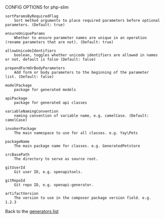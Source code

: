 
CONFIG OPTIONS for php-slim

	sortParamsByRequiredFlag
	    Sort method arguments to place required parameters before optional parameters. (Default: true)

	ensureUniqueParams
	    Whether to ensure parameter names are unique in an operation (rename parameters that are not). (Default: true)

	allowUnicodeIdentifiers
	    boolean, toggles whether unicode identifiers are allowed in names or not, default is false (Default: false)

	prependFormOrBodyParameters
	    Add form or body parameters to the beginning of the parameter list. (Default: false)

	modelPackage
	    package for generated models

	apiPackage
	    package for generated api classes

	variableNamingConvention
	    naming convention of variable name, e.g. camelCase. (Default: camelCase)

	invokerPackage
	    The main namespace to use for all classes. e.g. Yay\Pets

	packageName
	    The main package name for classes. e.g. GeneratedPetstore

	srcBasePath
	    The directory to serve as source root.

	gitUserId
	    Git user ID, e.g. openapitools.

	gitRepoId
	    Git repo ID, e.g. openapi-generator.

	artifactVersion
	    The version to use in the composer package version field. e.g. 1.2.3

Back to the [generators list](README.md)
